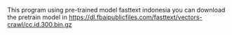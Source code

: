This program using pre-trained model fasttext indonesia
you can download the pretrain model in <href>https://dl.fbaipublicfiles.com/fasttext/vectors-crawl/cc.id.300.bin.gz<href>
